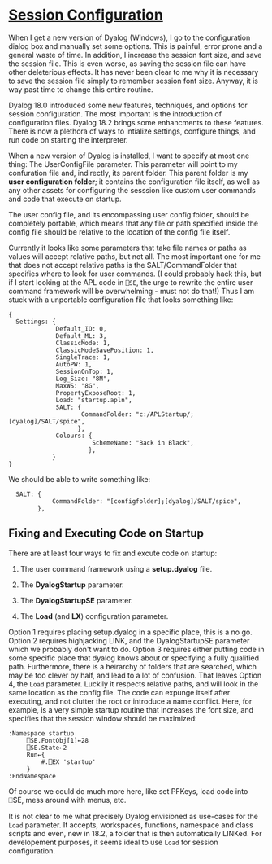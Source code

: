 # [Session Configuration](/posts/session-configuration)

When I get a new version of Dyalog (Windows), I go to the configuration dialog box
and manually set some options. This is painful, error prone and a general waste of time.
In addition, I increase the session font size, and save the session file. 
This is even worse, as saving the session file can have other deleterious effects.
It has never been clear to me why it is necessary to save the session file simply to remember
session font size. Anyway, it is way past time to change this entire routine.

Dyalog 18.0 introduced some new features, techniques, and options
for session configuration. The most important is the introduction of 
configuration files. Dyalog 18.2 brings some enhancments to these features.
There is now a plethora of ways to intialize settings, configure things, and run 
code on starting the interpreter.

When a new version of Dyalog is installed, I want to 
specify at most one thing: The UserConfigFile parameter. This parameter
will point to my confuration file and, indirectly, its parent folder.
This parent folder is my **user configuration folder**; it contains
the configuration file itself, as well as any other assets for configuring the sesssion
like custom user commands and code that execute on startup.

The user config file, and its encompassing user config folder, should be completely
portable, which means that any file or path specified inside the config file
should be relative to the location of the config file itself.

Currently it looks like some parameters that take file names or paths 
as values will accept relative paths, but not all. The most important one
for me that does not accept relative paths is the SALT/CommandFolder that
specifies where to look for user commands. (I could probably hack this,
but if I start looking at the APL code in `⎕SE`, the urge to rewrite the entire
user command framework will be overwhelming - must not do that!) Thus I am stuck with a unportable
configuration file that looks something like:

~~~
{ 
  Settings: {
             Default_IO: 0,
             Default_ML: 3, 
             ClassicMode: 1,
             ClassicModeSavePosition: 1,
             SingleTrace: 1,
             AutoPW: 1, 
             SessionOnTop: 1,                          
             Log_Size: "8M",
             MaxWS: "8G",
             PropertyExposeRoot: 1,
             Load: "startup.apln",   
             SALT: {
                    CommandFolder: "c:/APLStartup/;[dyalog]/SALT/spice",                 
                   },
             Colours: {
                       SchemeName: "Back in Black",  
                      },
            }
}
~~~

We should be able to write something like:

~~~
  SALT: {
            CommandFolder: "[configfolder];[dyalog]/SALT/spice",                 
        },
~~~


## Fixing and Executing Code on Startup

There are at least four ways to fix and excute code on startup:

1. The user command framework using a **setup.dyalog** file.

2. The **DyalogStartup** parameter.

3. The **DyalogStartupSE** parameter. 

4. The **Load** (and **LX**) configuration parameter.

Option 1 requires placing setup.dyalog in a specific place, this is a no go.
Option 2 requires highjacking LINK, and the DyalogStartupSE parameter which we probably
don't want to do.
Option 3 requires either putting code in some specific place that dyalog knows about
or specifying a fully qualified path. Furthermore, there is a heirarchy of folders that are searched,
which may be too clever by half, and lead to a lot of confusion.
That leaves Option 4, the `Load` parameter. Luckily it respects relative paths,
and will look in the same location as the config file.
The code can expunge itself after executing, and not clutter the root or introduce a 
name conflict. Here, for example, is a very simple startup routine that increases the font size,
and specifies that the session window should be maximized:

~~~
:Namespace startup
     ⎕SE.FontObj[1]←28
     ⎕SE.State←2
     Run←{
         #.⎕EX 'startup'
     }
:EndNamespace
~~~

Of course we could do much more here, like set PFKeys, load code into ⎕SE,
mess around with menus, etc.

It is not clear to me what precisely Dyalog envisioned as use-cases for the `Load` parameter.
It accepts, workspaces, functions, namespace and class scripts and even,
new in 18.2, a folder that is then automatically LINKed. For developement purposes,
it seems ideal to use `Load` for session configuration. 





